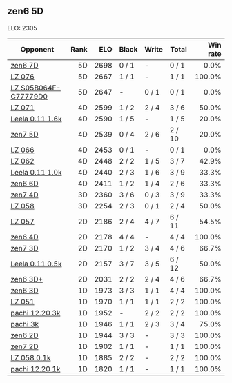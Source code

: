 ## zen6 5D ##

ELO: 2305

Opponent | Rank | ELO | Black | Write | Total | Win rate
---------|-----:|----:|-------|-------|-------|-------:
[zen6 7D](zen6%207D.md) | 5D | 2698 | 0 / 1 | - | 0 / 1 | 0.0%
[LZ 076](LZ%20076.md) | 5D | 2667 | 1 / 1 | - | 1 / 1 | 100.0%
[LZ S05B064F-C77779D0](LZ%20S05B064F-C77779D0.md) | 5D | 2647 | - | 0 / 1 | 0 / 1 | 0.0%
[LZ 071](LZ%20071.md) | 4D | 2599 | 1 / 2 | 2 / 4 | 3 / 6 | 50.0%
[Leela 0.11 1.6k](Leela%200.11%201.6k.md) | 4D | 2590 | 1 / 5 | - | 1 / 5 | 20.0%
[zen7 5D](zen7%205D.md) | 4D | 2539 | 0 / 4 | 2 / 6 | 2 / 10 | 20.0%
[LZ 066](LZ%20066.md) | 4D | 2453 | 0 / 1 | - | 0 / 1 | 0.0%
[LZ 062](LZ%20062.md) | 4D | 2448 | 2 / 2 | 1 / 5 | 3 / 7 | 42.9%
[Leela 0.11 1.0k](Leela%200.11%201.0k.md) | 4D | 2440 | 2 / 3 | 1 / 6 | 3 / 9 | 33.3%
[zen6 6D](zen6%206D.md) | 4D | 2411 | 1 / 2 | 1 / 4 | 2 / 6 | 33.3%
[zen7 4D](zen7%204D.md) | 3D | 2360 | 3 / 6 | 0 / 3 | 3 / 9 | 33.3%
[LZ 058](LZ%20058.md) | 3D | 2254 | 2 / 3 | 0 / 1 | 2 / 4 | 50.0%
[LZ 057](LZ%20057.md) | 2D | 2186 | 2 / 4 | 4 / 7 | 6 / 11 | 54.5%
[zen6 4D](zen6%204D.md) | 2D | 2178 | 4 / 4 | - | 4 / 4 | 100.0%
[zen7 3D](zen7%203D.md) | 2D | 2170 | 1 / 2 | 3 / 4 | 4 / 6 | 66.7%
[Leela 0.11 0.5k](Leela%200.11%200.5k.md) | 2D | 2157 | 3 / 7 | 3 / 5 | 6 / 12 | 50.0%
[zen6 3D+](zen6%203D+.md) | 2D | 2031 | 2 / 2 | 2 / 4 | 4 / 6 | 66.7%
[zen6 3D](zen6%203D.md) | 1D | 1973 | 3 / 3 | 1 / 1 | 4 / 4 | 100.0%
[LZ 051](LZ%20051.md) | 1D | 1970 | 1 / 1 | 1 / 1 | 2 / 2 | 100.0%
[pachi 12.20 3k](pachi%2012.20%203k.md) | 1D | 1952 | - | 2 / 2 | 2 / 2 | 100.0%
[pachi 3k](pachi%203k.md) | 1D | 1946 | 1 / 1 | 2 / 3 | 3 / 4 | 75.0%
[zen6 2D](zen6%202D.md) | 1D | 1944 | 3 / 3 | - | 3 / 3 | 100.0%
[zen7 2D](zen7%202D.md) | 1D | 1902 | 1 / 1 | - | 1 / 1 | 100.0%
[LZ 058 0.1k](LZ%20058%200.1k.md) | 1D | 1885 | 2 / 2 | - | 2 / 2 | 100.0%
[pachi 12.20 1k](pachi%2012.20%201k.md) | 1D | 1820 | 1 / 1 | - | 1 / 1 | 100.0%
